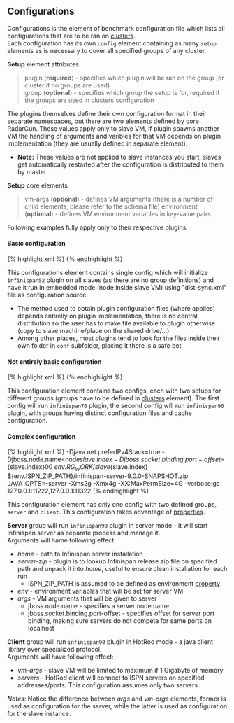 ---
---

Configurations
--------------

Configurations is the element of benchmark configuration file which lists all configurations that are to be ran on [clusters](./clusters.html).  
Each configuration has its own `config` element containing as many `setup` elements as is necessary to cover all specified groups of any cluster. 

**Setup** element attributes
> plugin (**required**) -	specifies which plugin will be ran on the group (or cluster if no groups are used)  
> group (**optional**) -	specifies which group the setup is for, required if the groups are used in clusters configuration


The plugins themselves define their own configuration format in their separate namespaces, but there are two elements defined by core RadarGun. These values apply only to slave VM, if plugin spawns another VM the handling of arguments and varibles for that VM depends on plugin implementation (they are usually defined in separate element).

* **Note:** These values are not applied to slave instances you start, slaves get automatically restarted after the configuration is distributed to them by master.

**Setup** core elements
> vm-args (**optional**) -	defines VM arguments (there is a number of child elements, please refer to the schema file)
> environment (**optional**) -	defines VM environment variables in key-value pairs
  

Following examples fully apply only to their respective plugins. 

#### Basic configuration

{% highlight xml %}
    <configurations>
      <config name="Infinispan 5.2 - distributed">
        <setup plugin="infinispan52" >
          <embedded xmlns="urn:radargun:plugins:infinispan52:3.0" file="dist-sync.xml"/>
        </setup>
      </config>
    </configurations>
{% endhighlight %}

This configurations element contains single config which will initialize `infinispan52` plugin on all slaves (as there are no group definitions) and have it run in embedded mode (node inside slave VM) using "dist-sync.xml" file as configuration source.

* The method used to obtain plugin configuration files (where applies) depends entirelly on plugin implementation, there is no central distribution so the user has to make file available to plugin otherwise (copy to slave machine/place on the shared drive/...)
* Among other places, most plugins tend to look for the files inside their own folder in `conf` subfolder, placing it there is a safe bet

#### Not entirely basic configuration

{% highlight xml %}
    <configurations>
      <config name="Infinispan 7.0 - distributed">
        <setup plugin="infinispan70" group="g1">
          <embedded xmlns="urn:radargun:plugins:infinispan70:3.0"
            file="dist-no-tx_site1_70.xml" cache="testCacheSite1" />
        </setup>
        <setup plugin="infinispan70" group="g2">
          <embedded xmlns="urn:radargun:plugins:infinispan70:3.0"
            file="dist-no-tx_site2_70.xml" cache="testCacheSite2" />
        </setup>
      </config>
      <config name="Infinispan 9.0 - distributed">
        <setup plugin="infinispan90" group="g1">
          <embedded xmlns="urn:radargun:plugins:infinispan70:3.0"
            file="dist-no-tx_site1_90.xml" cache="testCacheSite1" />
        </setup>
        <setup plugin="infinispan90" group="g2">
          <embedded xmlns="urn:radargun:plugins:infinispan70:3.0"
            file="dist-no-tx_site2_90.xml" cache="testCacheSite2" />
        </setup>
      </config>
    </configurations>
{% endhighlight %}

This configuration element contains two configs, each with two setups for different groups (groups have to be defined in [clusters](./clusters.html) element). The first config will run `infinispan70` plugin, the second config will run `infinispan90` plugin, with groups having distinct configuration files and cache configuration.

#### Complex configuration

{% highlight xml %}
    <configurations>
      <config name="ISPN9 - hotrod">
        <setup group="server" plugin="infinispan90">
          <server xmlns="urn:radargun:plugins:infinispan90:3.0" file="streaming.xml"
            jmx-domain="jboss.datagrid-infinispan" start-timeout="120000" cache-manager-name="clustered">
            <args>
              -Djava.net.preferIPv4Stack=true
              -Djboss.node.name=node${slave.index}
              -Djboss.socket.binding.port-offset=${slave.index}00
            </args>
            <home>${env.RG_WORK}/slave${slave.index}</home>
            <server-zip>${env.ISPN_ZIP_PATH}/infinispan-server-9.0.0-SNAPSHOT.zip</server-zip>
            <env>JAVA_OPTS=-server -Xms2g -Xmx4g
              -XX:MaxPermSize=4G
              -verbose:gc
            </env>
          </server>
        </setup>
        <setup group="client" plugin="infinispan90">
          <hotrod xmlns="urn:radargun:plugins:infinispan90:3.0">
            <servers>127.0.0.1:11222,127.0.0.1:11322</servers>
          </hotrod>
          <vm-args>
            <memory max="1G" />
          </vm-args>
        </setup>
      </config>
    </configurations>
{% endhighlight %}

This configuration element has only one config with two defined groups, `server` and `client`. This configuration takes advantage of [properties](./properties.html).

**Server** group will run `infinispan90` plugin in server mode - it will start Infinispan server as separate process and manage it.  
Arguments will hame following effect:
* *home* - path to Infinispan server installation
* *server-zip* - plugin is to lookup Infinispan release zip file on specified path and unpack it into *home*, useful to ensure clean installation for each run
  * ISPN_ZIP_PATH is assumed to be defined as environment [property](./properties.html)
* *env* - environment variables that will be set for server VM
* *args* - VM arguments that will be given to server
  * jboss.node.name - specifies a server node name
  * jboss.socket.binding.port-offset - specifies offset for server port binding, making sure servers do not compete for same ports on localhost

**Client** group will run `infinispan90` plugin in HotRod mode - a java client library over specialized protocol.  
Arguments will have following effect:
* *vm-args* - slave VM will be limited to maximum if 1 Gigabyte of memory
* *servers* - HotRod client will connect to ISPN servers on specified addresses/ports. This configuration assumes only two servers.

*Notes*: Notice the difference between *args* and *vm-args* elements, former is used as configuration for the server, while the latter is used as configuration for the slave instance.